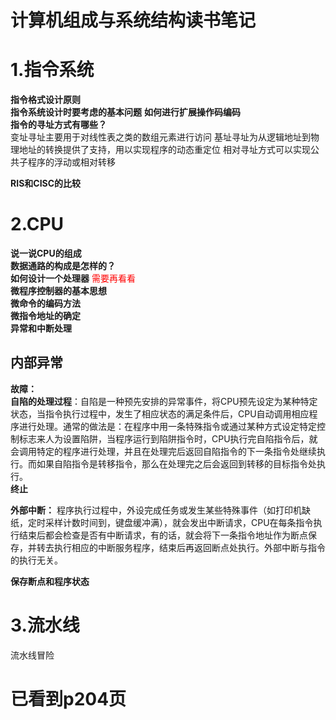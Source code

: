  # 计算机组成与系统结构读书笔记
# 1.指令系统   
**指令格式设计原则**  
**指令系统设计时要考虑的基本问题** 
**如何进行扩展操作码编码**  
**指令的寻址方式有哪些？**   
变址寻址主要用于对线性表之类的数组元素进行访问
基址寻址为从逻辑地址到物理地址的转换提供了支持，用以实现程序的动态重定位
相对寻址方式可以实现公共子程序的浮动或相对转移 

**RIS和CISC的比较**
# 2.CPU
**说一说CPU的组成**   
**数据通路的构成是怎样的？**   
**如何设计一个处理器** <font color=red>需要再看看</font>  
**微程序控制器的基本思想**  
**微命令的编码方法**  
**微指令地址的确定**  
**异常和中断处理**   
## 内部异常
**故障：**    
**自陷的处理过程**：自陷是一种预先安排的异常事件，将CPU预先设定为某种特定状态，当指令执行过程中，发生了相应状态的满足条件后，CPU自动调用相应程序进行处理。通常的做法是：在程序中用一条特殊指令或通过某种方式设定特定控制标志来人为设置陷阱，当程序运行到陷阱指令时，CPU执行完自陷指令后，就会调用特定的程序进行处理，并且在处理完后返回自陷指令的下一条指令处继续执行。而如果自陷指令是转移指令，那么在处理完之后会返回到转移的目标指令处执行。   
**终止**

**外部中断：** 程序执行过程中，外设完成任务或发生某些特殊事件（如打印机缺纸，定时采样计数时间到，键盘缓冲满），就会发出中断请求，CPU在每条指令执行结束后都会检查是否有中断请求，有的话，就会将下一条指令地址作为断点保存，并转去执行相应的中断服务程序，结束后再返回断点处执行。外部中断与指令的执行无关。

**保存断点和程序状态**

# 3.流水线
流水线冒险

# 已看到p204页